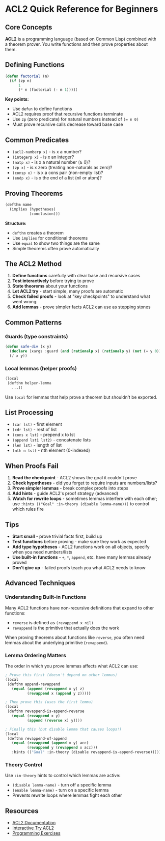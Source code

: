 # ACL2 Quick Reference for Beginners

## Core Concepts

**ACL2** is a programming language (based on Common Lisp) combined with a theorem prover. You write functions and then prove properties about them.

## Defining Functions

```lisp
(defun factorial (n)
  (if (zp n)
      1
      (* n (factorial (- n 1)))))
```

**Key points:**
- Use `defun` to define functions
- ACL2 requires proof that recursive functions terminate
- Use `zp` (zero predicate) for natural numbers instead of `(= n 0)`
- Must prove recursive calls decrease toward base case

## Common Predicates

- `(acl2-numberp x)` - is x a number?
- `(integerp x)` - is x an integer?
- `(natp x)` - is x a natural number (≥ 0)?
- `(zp x)` - is x zero (treating non-naturals as zero)?
- `(consp x)` - is x a cons pair (non-empty list)?
- `(endp x)` - is x the end of a list (nil or atom)?

## Proving Theorems

```lisp
(defthm name
  (implies (hypotheses)
           (conclusion)))
```

**Structure:**
- `defthm` creates a theorem
- Use `implies` for conditional theorems
- Use `equal` to show two things are the same
- Simple theorems often prove automatically

## The ACL2 Method

1. **Define functions** carefully with clear base and recursive cases
2. **Test interactively** before trying to prove
3. **State theorems** about your functions
4. **Let ACL2 try** - start simple, many proofs are automatic
5. **Check failed proofs** - look at "key checkpoints" to understand what went wrong
6. **Add lemmas** - prove simpler facts ACL2 can use as stepping stones

## Common Patterns

### Guards (type constraints)
```lisp
(defun safe-div (x y)
  (declare (xargs :guard (and (rationalp x) (rationalp y) (not (= y 0)))))
  (/ x y))
```

### Local lemmas (helper proofs)
```lisp
(local
 (defthm helper-lemma
   ...))
```
Use `local` for lemmas that help prove a theorem but shouldn't be exported.

## List Processing

- `(car lst)` - first element
- `(cdr lst)` - rest of list
- `(cons x lst)` - prepend x to lst
- `(append lst1 lst2)` - concatenate lists
- `(len lst)` - length of list
- `(nth n lst)` - nth element (0-indexed)

## When Proofs Fail

1. **Read the checkpoint** - ACL2 shows the goal it couldn't prove
2. **Check hypotheses** - did you forget to require inputs are numbers/lists?
3. **Prove simpler lemmas** - break complex proofs into steps
4. **Add hints** - guide ACL2's proof strategy (advanced)
5. **Watch for rewrite loops** - sometimes lemmas interfere with each other; use `:hints (("Goal" :in-theory (disable lemma-name)))` to control which rules fire

## Tips

- **Start small** - prove trivial facts first, build up
- **Test functions** before proving - make sure they work as expected
- **Add type hypotheses** - ACL2 functions work on all objects, specify when you need numbers/lists
- **Use built-in functions** - `+`, `*`, `append`, etc. have many lemmas already proved
- **Don't give up** - failed proofs teach you what ACL2 needs to know

## Advanced Techniques

### Understanding Built-in Functions

Many ACL2 functions have non-recursive definitions that expand to other functions:
- `reverse` is defined as `(revappend x nil)`
- `revappend` is the primitive that actually does the work

When proving theorems about functions like `reverse`, you often need lemmas about the underlying primitive (`revappend`).

### Lemma Ordering Matters

The order in which you prove lemmas affects what ACL2 can use:

```lisp
; Prove this first (doesn't depend on other lemmas)
(local
 (defthm append-revappend
   (equal (append (revappend x y) z)
          (revappend x (append y z)))))

; Then prove this (uses the first lemma)
(local
 (defthm revappend-is-append-reverse
   (equal (revappend x y)
          (append (reverse x) y))))

; Finally this (but disable lemma that causes loops!)
(local
 (defthm revappend-of-append
   (equal (revappend (append x y) acc)
          (revappend y (revappend x acc)))
   :hints (("Goal" :in-theory (disable revappend-is-append-reverse)))))
```

### Theory Control

Use `:in-theory` hints to control which lemmas are active:
- `(disable lemma-name)` - turn off a specific lemma
- `(enable lemma-name)` - turn on a specific lemma
- Prevents rewrite loops where lemmas fight each other

## Resources

- [ACL2 Documentation](https://www.cs.utexas.edu/~moore/acl2/)
- [Interactive Try ACL2](https://www.cs.utexas.edu/users/moore/acl2/manuals/current/manual/index-seo.php/ACL2____ACL2-TUTORIAL)
- [Programming Exercises](https://www.cs.utexas.edu/~moore/publications/acl2-programming-exercises1.html)

